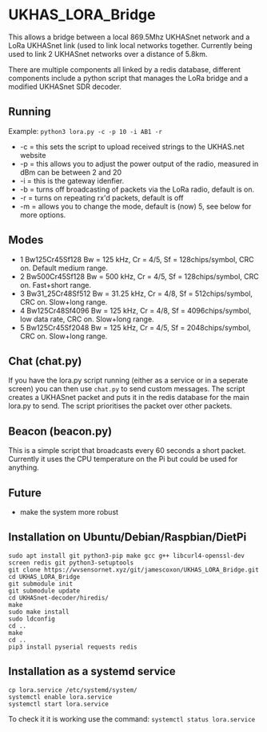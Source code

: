 # UKHAS_LORA_Bridge

This allows a bridge between a local 869.5Mhz UKHASnet network and a LoRa UKHASnet link (used to link local networks together. Currently being used to link 2 UKHASnet networks over a distance of 5.8km. 

There are multiple components all linked by a redis database, different components include  a python script that manages the LoRa bridge and a modified UKHASnet SDR decoder.

## Running
Example: `python3 lora.py -c -p 10 -i AB1 -r`

* -c = this sets the script to upload received strings to the UKHAS.net website
* -p = this allows you to adjust the power output of the radio, measured in dBm can be between 2 and 20
* -i = this is the gateway idenfier.
* -b = turns off broadcasting of packets via the LoRa radio, default is on.
* -r = turns on repeating rx'd packets, default is off
* -m = allows you to change the mode, default is (now) 5, see below for more options.

## Modes
* 1 Bw125Cr45Sf128   Bw = 125 kHz, Cr = 4/5, Sf = 128chips/symbol, CRC on. Default medium range.
* 2 Bw500Cr45Sf128  Bw = 500 kHz, Cr = 4/5, Sf = 128chips/symbol, CRC on. Fast+short range.
* 3 Bw31_25Cr48Sf512  Bw = 31.25 kHz, Cr = 4/8, Sf = 512chips/symbol, CRC on. Slow+long range.
* 4 Bw125Cr48Sf4096   Bw = 125 kHz, Cr = 4/8, Sf = 4096chips/symbol, low data rate, CRC on. Slow+long range.
* 5 Bw125Cr45Sf2048   Bw = 125 kHz, Cr = 4/5, Sf = 2048chips/symbol, CRC on. Slow+long range. 

## Chat (chat.py)
If you have the lora.py script running (either as a service or in a seperate screen) you can then use `chat.py` to send custom messages. The script creates a UKHASnet packet and puts it in the redis database for the main lora.py to send. The script prioritises the packet over other packets.

## Beacon (beacon.py)
This is a simple script that broadcasts every 60 seconds a short packet. Currently it uses the CPU temperature on the Pi but could be used for anything.

## Future

* make the system more robust

## Installation on Ubuntu/Debian/Raspbian/DietPi

```
sudo apt install git python3-pip make gcc g++ libcurl4-openssl-dev screen redis git python3-setuptools
git clone https://wvsensornet.xyz/git/jamescoxon/UKHAS_LORA_Bridge.git
cd UKHAS_LORA_Bridge
git submodule init
git submodule update
cd UKHASnet-decoder/hiredis/
make
sudo make install 
sudo ldconfig
cd ..
make
cd ..
pip3 install pyserial requests redis
```

## Installation as a systemd service

```
cp lora.service /etc/systemd/system/
systemctl enable lora.service
systemctl start lora.service
```

To check it it is working use the command:
`systemctl status lora.service`

